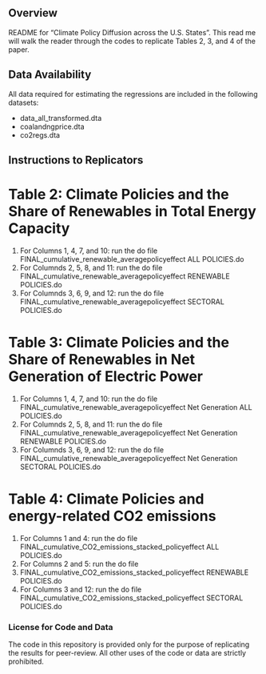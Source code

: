 Overview
--------

README for “Climate Policy Diffusion across the U.S. States”. This read me will walk the reader through the codes to replicate Tables 2, 3, and 4 of the paper.

Data Availability
----------------------------

All data required for estimating the regressions are included in the following datasets:
- data_all_transformed.dta
- coalandngprice.dta
- co2regs.dta

Instructions to Replicators
---------------------------

# Table 2: Climate Policies and the Share of Renewables in Total Energy Capacity
1. For Columns 1, 4, 7, and 10: run the do file FINAL_cumulative_renewable_averagepolicyeffect ALL POLICIES.do
2. For Columnds 2, 5, 8, and 11: run the do file FINAL_cumulative_renewable_averagepolicyeffect RENEWABLE POLICIES.do
3. For Columnds 3, 6, 9, and 12: run the do file FINAL_cumulative_renewable_averagepolicyeffect SECTORAL POLICIES.do

# Table 3: Climate Policies and the Share of Renewables in Net Generation of Electric Power 
1. For Columns 1, 4, 7, and 10: run the do file FINAL_cumulative_renewable_averagepolicyeffect Net Generation ALL POLICIES.do
2. For Columnds 2, 5, 8, and 11: run the do file FINAL_cumulative_renewable_averagepolicyeffect Net Generation RENEWABLE POLICIES.do
3. For Columnds 3, 6, 9, and 12: run the do file FINAL_cumulative_renewable_averagepolicyeffect Net Generation SECTORAL POLICIES.do

# Table 4: Climate Policies and energy-related CO2 emissions 
1. For Columns 1 and 4: run the do file FINAL_cumulative_CO2_emissions_stacked_policyeffect ALL POLICIES.do
2. For Columns 2 and 5: run the do file 
3. FINAL_cumulative_CO2_emissions_stacked_policyeffect RENEWABLE POLICIES.do
4. For Columns 3 and 12: run the do file FINAL_cumulative_CO2_emissions_stacked_policyeffect SECTORAL POLICIES.do

### License for Code and Data

The code in this repository is provided only for the purpose of replicating the results for peer-review. All other uses of the code or data are strictly prohibited.
